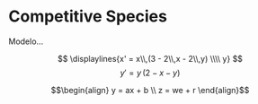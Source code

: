 # Competitive Species

Modelo...

$$ \displaylines{x' = x\\,(3 - 2\\,x - 2\\,y) \\\\ y} $$
$$ y' = y\,(2 - x - y) $$

```math
\begin{align}
    y = ax + b \\
    z = we + r
\end{align}
```
